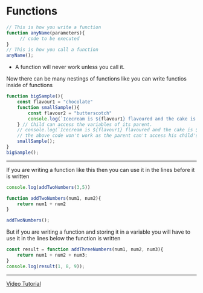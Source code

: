 # Functions
``` javascript
// This is how you write a function
function anyName(parameters){
     // code to be executed
} 
// This is how you call a function
anyName();
```
* A function will never work unless you call it.

Now there can be many nestings of functions like you can write functios inside of functions

``` javascript
function bigSample(){
    const flavour1 = "chocolate"
    function smallSample(){
        const flavour2 = "butterscotch"
        console.log(`Icecream is ${flavour1} flavoured and the cake is ${flavour2} flavoured.`)
    } // Child can access the variables of its parent.
    // console.log(`Icecream is ${flavour1} flavoured and the cake is ${flavour2} flavoured.`)
    // the above code won't work as the parent can't access his child's variables.
    smallSample();
}
bigSample();
```
***
If you are writing a function like this then you can use it in the lines before it is written

``` javascript
console.log(addTwoNumbers(3,5))

function addTwoNumbers(num1, num2){
    return num1 + num2
}

addTwoNumbers();
```

But if you are writing a function and storing it in a variable you will have to use it in the lines below the function is written

``` javascript
const result = function addThreeNumbers(num1, num2, num3){
    return num1 + num2 + num3;
}
console.log(result(1, 8, 9));
```
***
[Video Tutorial](https://youtu.be/Bn56WahG_t0?si=FXsW-2q_72AG_bJd)
